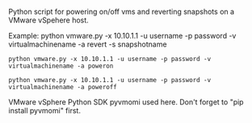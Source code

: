 Python script for powering on/off vms and reverting snapshots on a VMware vSpehere host.

Example:
    python vmware.py -x 10.10.1.1 -u username -p password -v virtualmachinename -a revert -s snapshotname

    python vmware.py -x 10.10.1.1 -u username -p password -v virtualmachinename -a poweron

    python vmware.py -x 10.10.1.1 -u username -p password -v virtualmachinename -a poweroff

VMware vSphere Python SDK pyvmomi used here.
Don't forget to "pip install pyvmomi" first.

